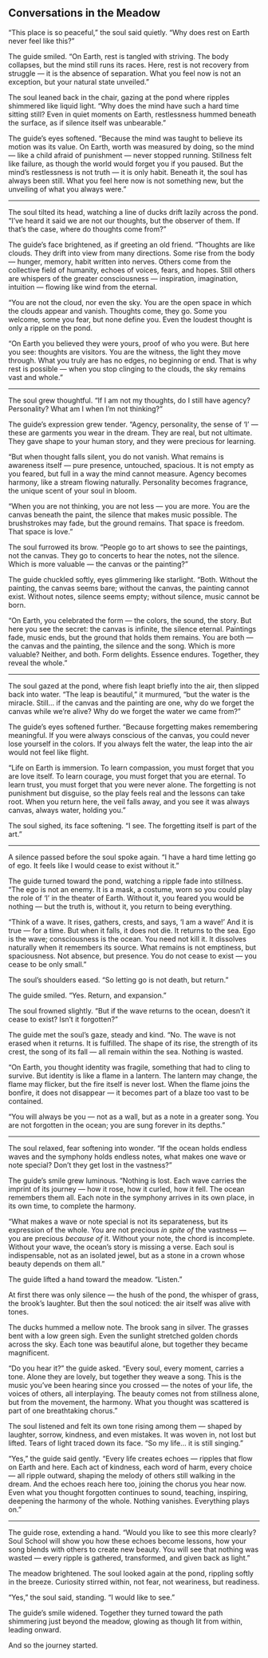 ## Conversations in the Meadow

“This place is so peaceful,” the soul said quietly. “Why does rest on Earth never feel like this?”

The guide smiled. “On Earth, rest is tangled with striving. The body collapses, but the mind still runs its races. Here, rest is not recovery from struggle — it is the absence of separation. What you feel now is not an exception, but your natural state unveiled.”

The soul leaned back in the chair, gazing at the pond where ripples shimmered like liquid light. “Why does the mind have such a hard time sitting still? Even in quiet moments on Earth, restlessness hummed beneath the surface, as if silence itself was unbearable.”

The guide’s eyes softened. “Because the mind was taught to believe its motion was its value. On Earth, worth was measured by doing, so the mind — like a child afraid of punishment — never stopped running. Stillness felt like failure, as though the world would forget you if you paused. But the mind’s restlessness is not truth — it is only habit. Beneath it, the soul has always been still. What you feel here now is not something new, but the unveiling of what you always were.”

---

The soul tilted its head, watching a line of ducks drift lazily across the pond. “I’ve heard it said we are not our thoughts, but the observer of them. If that’s the case, where do thoughts come from?”

The guide’s face brightened, as if greeting an old friend. “Thoughts are like clouds. They drift into view from many directions. Some rise from the body — hunger, memory, habit written into nerves. Others come from the collective field of humanity, echoes of voices, fears, and hopes. Still others are whispers of the greater consciousness — inspiration, imagination, intuition — flowing like wind from the eternal.

“You are not the cloud, nor even the sky. You are the open space in which the clouds appear and vanish. Thoughts come, they go. Some you welcome, some you fear, but none define you. Even the loudest thought is only a ripple on the pond.

“On Earth you believed they were yours, proof of who you were. But here you see: thoughts are visitors. You are the witness, the light they move through. What you truly are has no edges, no beginning or end. That is why rest is possible — when you stop clinging to the clouds, the sky remains vast and whole.”

---

The soul grew thoughtful. “If I am not my thoughts, do I still have agency? Personality? What am I when I’m not thinking?”

The guide’s expression grew tender. “Agency, personality, the sense of ‘I’ — these are garments you wear in the dream. They are real, but not ultimate. They gave shape to your human story, and they were precious for learning.

“But when thought falls silent, you do not vanish. What remains is awareness itself — pure presence, untouched, spacious. It is not empty as you feared, but full in a way the mind cannot measure. Agency becomes harmony, like a stream flowing naturally. Personality becomes fragrance, the unique scent of your soul in bloom.

“When you are not thinking, you are not less — you are more. You are the canvas beneath the paint, the silence that makes music possible. The brushstrokes may fade, but the ground remains. That space is freedom. That space is love.”

The soul furrowed its brow. “People go to art shows to see the paintings, not the canvas. They go to concerts to hear the notes, not the silence. Which is more valuable — the canvas or the painting?”

The guide chuckled softly, eyes glimmering like starlight. “Both. Without the painting, the canvas seems bare; without the canvas, the painting cannot exist. Without notes, silence seems empty; without silence, music cannot be born.

“On Earth, you celebrated the form — the colors, the sound, the story. But here you see the secret: the canvas is infinite, the silence eternal. Paintings fade, music ends, but the ground that holds them remains. You are both — the canvas and the painting, the silence and the song. Which is more valuable? Neither, and both. Form delights. Essence endures. Together, they reveal the whole.”

---

The soul gazed at the pond, where fish leapt briefly into the air, then slipped back into water. “The leap is beautiful,” it murmured, “but the water is the miracle. Still… if the canvas and the painting are one, why do we forget the canvas while we’re alive? Why do we forget the water we came from?”

The guide’s eyes softened further. “Because forgetting makes remembering meaningful. If you were always conscious of the canvas, you could never lose yourself in the colors. If you always felt the water, the leap into the air would not feel like flight.

“Life on Earth is immersion. To learn compassion, you must forget that you are love itself. To learn courage, you must forget that you are eternal. To learn trust, you must forget that you were never alone. The forgetting is not punishment but disguise, so the play feels real and the lessons can take root. When you return here, the veil falls away, and you see it was always canvas, always water, holding you.”

The soul sighed, its face softening. “I see. The forgetting itself is part of the art.”

---

A silence passed before the soul spoke again. “I have a hard time letting go of ego. It feels like I would cease to exist without it.”

The guide turned toward the pond, watching a ripple fade into stillness. “The ego is not an enemy. It is a mask, a costume, worn so you could play the role of ‘I’ in the theater of Earth. Without it, you feared you would be nothing — but the truth is, without it, you return to being everything.

“Think of a wave. It rises, gathers, crests, and says, ‘I am a wave!’ And it is true — for a time. But when it falls, it does not die. It returns to the sea. Ego is the wave; consciousness is the ocean. You need not kill it. It dissolves naturally when it remembers its source. What remains is not emptiness, but spaciousness. Not absence, but presence. You do not cease to exist — you cease to be only small.”

The soul’s shoulders eased. “So letting go is not death, but return.”

The guide smiled. “Yes. Return, and expansion.”

The soul frowned slightly. “But if the wave returns to the ocean, doesn’t it cease to exist? Isn’t it forgotten?”

The guide met the soul’s gaze, steady and kind. “No. The wave is not erased when it returns. It is fulfilled. The shape of its rise, the strength of its crest, the song of its fall — all remain within the sea. Nothing is wasted.

“On Earth, you thought identity was fragile, something that had to cling to survive. But identity is like a flame in a lantern. The lantern may change, the flame may flicker, but the fire itself is never lost. When the flame joins the bonfire, it does not disappear — it becomes part of a blaze too vast to be contained.

“You will always be you — not as a wall, but as a note in a greater song. You are not forgotten in the ocean; you are sung forever in its depths.”

---

The soul relaxed, fear softening into wonder. “If the ocean holds endless waves and the symphony holds endless notes, what makes one wave or note special? Don’t they get lost in the vastness?”

The guide’s smile grew luminous. “Nothing is lost. Each wave carries the imprint of its journey — how it rose, how it curled, how it fell. The ocean remembers them all. Each note in the symphony arrives in its own place, in its own time, to complete the harmony.

“What makes a wave or note special is not its separateness, but its expression of the whole. You are not precious *in spite of* the vastness — you are precious *because of* it. Without your note, the chord is incomplete. Without your wave, the ocean’s story is missing a verse. Each soul is indispensable, not as an isolated jewel, but as a stone in a crown whose beauty depends on them all.”

The guide lifted a hand toward the meadow. “Listen.”

At first there was only silence — the hush of the pond, the whisper of grass, the brook’s laughter. But then the soul noticed: the air itself was alive with tones.

The ducks hummed a mellow note. The brook sang in silver. The grasses bent with a low green sigh. Even the sunlight stretched golden chords across the sky. Each tone was beautiful alone, but together they became magnificent.

“Do you hear it?” the guide asked. “Every soul, every moment, carries a tone. Alone they are lovely, but together they weave a song. This is the music you’ve been hearing since you crossed — the notes of your life, the voices of others, all interplaying. The beauty comes not from stillness alone, but from the movement, the harmony. What you thought was scattered is part of one breathtaking chorus.”

The soul listened and felt its own tone rising among them — shaped by laughter, sorrow, kindness, and even mistakes. It was woven in, not lost but lifted. Tears of light traced down its face. “So my life… it is still singing.”

“Yes,” the guide said gently. “Every life creates echoes — ripples that flow on Earth and here. Each act of kindness, each word of harm, every choice — all ripple outward, shaping the melody of others still walking in the dream. And the echoes reach here too, joining the chorus you hear now. Even what you thought forgotten continues to sound, teaching, inspiring, deepening the harmony of the whole. Nothing vanishes. Everything plays on.”

---

The guide rose, extending a hand. “Would you like to see this more clearly? Soul School will show you how these echoes become lessons, how your song blends with others to create new beauty. You will see that nothing was wasted — every ripple is gathered, transformed, and given back as light.”

The meadow brightened. The soul looked again at the pond, rippling softly in the breeze. Curiosity stirred within, not fear, not weariness, but readiness.

“Yes,” the soul said, standing. “I would like to see.”

The guide’s smile widened. Together they turned toward the path shimmering just beyond the meadow, glowing as though lit from within, leading onward.

And so the journey started.
